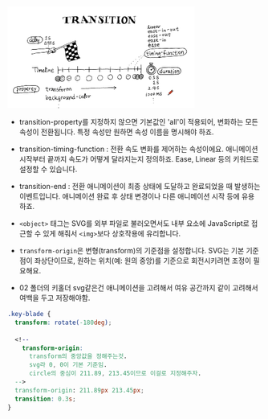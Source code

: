 ![transition image](/assets/image.png)

- transition-property를 지정하지 않으면 기본값인 'all'이 적용되어, 변화하는 모든 속성이 전환됩니다. 특정 속성만 원하면 속성 이름을 명시해야 하죠.

- transition-timing-function : 전환 속도 변화를 제어하는 속성이에요. 애니메이션 시작부터 끝까지 속도가 어떻게 달라지는지 정의하죠. Ease, Linear 등의 키워드로 설정할 수 있습니다.

- transition-end : 전환 애니메이션이 최종 상태에 도달하고 완료되었을 때 발생하는 이벤트입니다. 애니메이션 완료 후 상태 변경이나 다른 애니메이션 시작 등에 유용하죠.

- `<object>` 태그는 SVG를 외부 파일로 불러오면서도 내부 요소에 JavaScript로 접근할 수 있게 해줘서 `<img>`보다 상호작용에 유리합니다.

- `transform-origin`은 변형(transform)의 기준점을 설정합니다. SVG는 기본 기준점이 좌상단이므로, 원하는 위치(예: 원의 중앙)를 기준으로 회전시키려면 조정이 필요해요.


* 02 폴더의 키홀더 svg같은건 애니메이션을 고려해서
여유 공간까지 같이 고려해서 여백을 두고 저장해야함.

```css
.key-blade {
  transform: rotate(-180deg);

  <!--
    transform-origin:
      transform의 중앙값을 정해주는것.
      svg라 0, 0이 기본 기준임.
      circle의 중심이 211.89, 213.45이므로 이걸로 지정해주자.
  -->
  transform-origin: 211.89px 213.45px;
  transition: 0.3s;
}
```
